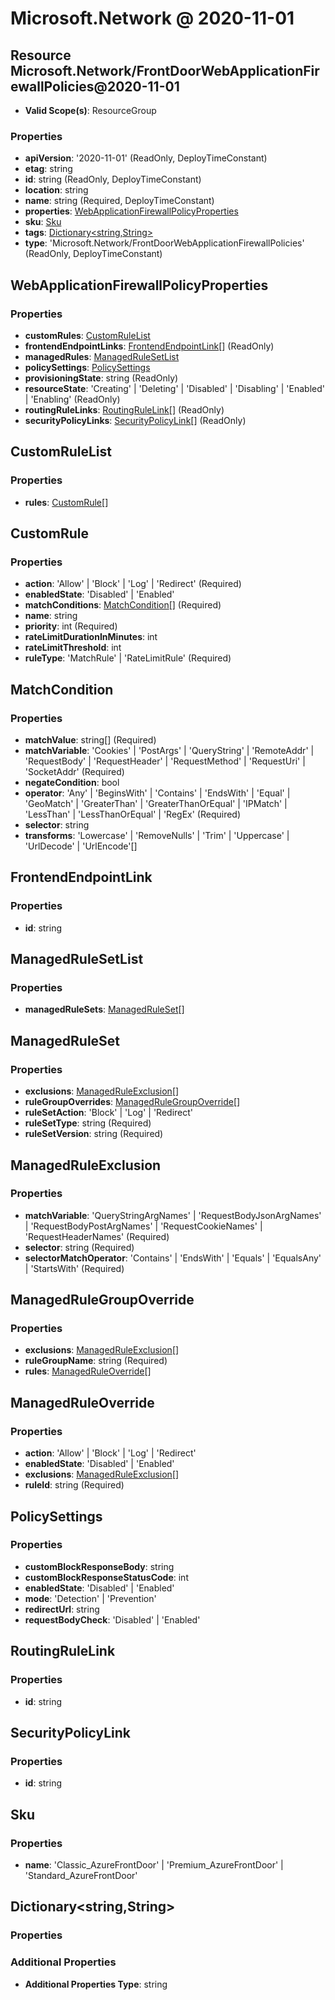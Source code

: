 # Microsoft.Network @ 2020-11-01

## Resource Microsoft.Network/FrontDoorWebApplicationFirewallPolicies@2020-11-01
* **Valid Scope(s)**: ResourceGroup
### Properties
* **apiVersion**: '2020-11-01' (ReadOnly, DeployTimeConstant)
* **etag**: string
* **id**: string (ReadOnly, DeployTimeConstant)
* **location**: string
* **name**: string (Required, DeployTimeConstant)
* **properties**: [WebApplicationFirewallPolicyProperties](#webapplicationfirewallpolicyproperties)
* **sku**: [Sku](#sku)
* **tags**: [Dictionary<string,String>](#dictionarystringstring)
* **type**: 'Microsoft.Network/FrontDoorWebApplicationFirewallPolicies' (ReadOnly, DeployTimeConstant)

## WebApplicationFirewallPolicyProperties
### Properties
* **customRules**: [CustomRuleList](#customrulelist)
* **frontendEndpointLinks**: [FrontendEndpointLink](#frontendendpointlink)[] (ReadOnly)
* **managedRules**: [ManagedRuleSetList](#managedrulesetlist)
* **policySettings**: [PolicySettings](#policysettings)
* **provisioningState**: string (ReadOnly)
* **resourceState**: 'Creating' | 'Deleting' | 'Disabled' | 'Disabling' | 'Enabled' | 'Enabling' (ReadOnly)
* **routingRuleLinks**: [RoutingRuleLink](#routingrulelink)[] (ReadOnly)
* **securityPolicyLinks**: [SecurityPolicyLink](#securitypolicylink)[] (ReadOnly)

## CustomRuleList
### Properties
* **rules**: [CustomRule](#customrule)[]

## CustomRule
### Properties
* **action**: 'Allow' | 'Block' | 'Log' | 'Redirect' (Required)
* **enabledState**: 'Disabled' | 'Enabled'
* **matchConditions**: [MatchCondition](#matchcondition)[] (Required)
* **name**: string
* **priority**: int (Required)
* **rateLimitDurationInMinutes**: int
* **rateLimitThreshold**: int
* **ruleType**: 'MatchRule' | 'RateLimitRule' (Required)

## MatchCondition
### Properties
* **matchValue**: string[] (Required)
* **matchVariable**: 'Cookies' | 'PostArgs' | 'QueryString' | 'RemoteAddr' | 'RequestBody' | 'RequestHeader' | 'RequestMethod' | 'RequestUri' | 'SocketAddr' (Required)
* **negateCondition**: bool
* **operator**: 'Any' | 'BeginsWith' | 'Contains' | 'EndsWith' | 'Equal' | 'GeoMatch' | 'GreaterThan' | 'GreaterThanOrEqual' | 'IPMatch' | 'LessThan' | 'LessThanOrEqual' | 'RegEx' (Required)
* **selector**: string
* **transforms**: 'Lowercase' | 'RemoveNulls' | 'Trim' | 'Uppercase' | 'UrlDecode' | 'UrlEncode'[]

## FrontendEndpointLink
### Properties
* **id**: string

## ManagedRuleSetList
### Properties
* **managedRuleSets**: [ManagedRuleSet](#managedruleset)[]

## ManagedRuleSet
### Properties
* **exclusions**: [ManagedRuleExclusion](#managedruleexclusion)[]
* **ruleGroupOverrides**: [ManagedRuleGroupOverride](#managedrulegroupoverride)[]
* **ruleSetAction**: 'Block' | 'Log' | 'Redirect'
* **ruleSetType**: string (Required)
* **ruleSetVersion**: string (Required)

## ManagedRuleExclusion
### Properties
* **matchVariable**: 'QueryStringArgNames' | 'RequestBodyJsonArgNames' | 'RequestBodyPostArgNames' | 'RequestCookieNames' | 'RequestHeaderNames' (Required)
* **selector**: string (Required)
* **selectorMatchOperator**: 'Contains' | 'EndsWith' | 'Equals' | 'EqualsAny' | 'StartsWith' (Required)

## ManagedRuleGroupOverride
### Properties
* **exclusions**: [ManagedRuleExclusion](#managedruleexclusion)[]
* **ruleGroupName**: string (Required)
* **rules**: [ManagedRuleOverride](#managedruleoverride)[]

## ManagedRuleOverride
### Properties
* **action**: 'Allow' | 'Block' | 'Log' | 'Redirect'
* **enabledState**: 'Disabled' | 'Enabled'
* **exclusions**: [ManagedRuleExclusion](#managedruleexclusion)[]
* **ruleId**: string (Required)

## PolicySettings
### Properties
* **customBlockResponseBody**: string
* **customBlockResponseStatusCode**: int
* **enabledState**: 'Disabled' | 'Enabled'
* **mode**: 'Detection' | 'Prevention'
* **redirectUrl**: string
* **requestBodyCheck**: 'Disabled' | 'Enabled'

## RoutingRuleLink
### Properties
* **id**: string

## SecurityPolicyLink
### Properties
* **id**: string

## Sku
### Properties
* **name**: 'Classic_AzureFrontDoor' | 'Premium_AzureFrontDoor' | 'Standard_AzureFrontDoor'

## Dictionary<string,String>
### Properties
### Additional Properties
* **Additional Properties Type**: string

